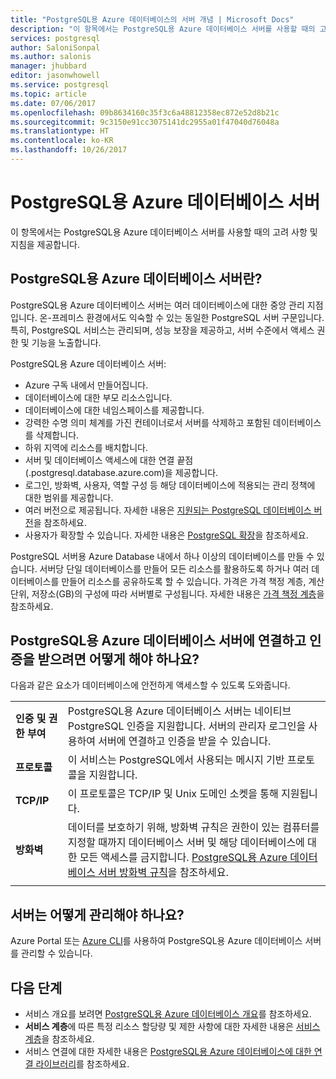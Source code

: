 ```yaml
---
title: "PostgreSQL용 Azure 데이터베이스의 서버 개념 | Microsoft Docs"
description: "이 항목에서는 PostgreSQL용 Azure 데이터베이스 서버를 사용할 때의 고려 사항 및 지침을 제공합니다."
services: postgresql
author: SaloniSonpal
ms.author: salonis
manager: jhubbard
editor: jasonwhowell
ms.service: postgresql
ms.topic: article
ms.date: 07/06/2017
ms.openlocfilehash: 09b8634160c35f3c6a48812358ec872e52d8b21c
ms.sourcegitcommit: 9c3150e91cc3075141dc2955a01f47040d76048a
ms.translationtype: HT
ms.contentlocale: ko-KR
ms.lasthandoff: 10/26/2017
---
```

# <a name="azure-database-for-postgresql-servers"></a>PostgreSQL용 Azure 데이터베이스 서버
이 항목에서는 PostgreSQL용 Azure 데이터베이스 서버를 사용할 때의 고려 사항 및 지침을 제공합니다.

## <a name="what-is-an-azure-database-for-postgresql-server"></a>PostgreSQL용 Azure 데이터베이스 서버란?
PostgreSQL용 Azure 데이터베이스 서버는 여러 데이터베이스에 대한 중앙 관리 지점입니다. 온-프레미스 환경에서도 익숙할 수 있는 동일한 PostgreSQL 서버 구문입니다. 특히, PostgreSQL 서비스는 관리되며, 성능 보장을 제공하고, 서버 수준에서 액세스 권한 및 기능을 노출합니다.

PostgreSQL용 Azure 데이터베이스 서버:

- Azure 구독 내에서 만들어집니다.
- 데이터베이스에 대한 부모 리소스입니다.
- 데이터베이스에 대한 네임스페이스를 제공합니다.
- 강력한 수명 의미 체계를 가진 컨테이너로서 서버를 삭제하고 포함된 데이터베이스를 삭제합니다.
- 하위 지역에 리소스를 배치합니다.
- 서버 및 데이터베이스 액세스에 대한 연결 끝점(.postgresql.database.azure.com)을 제공합니다.
- 로그인, 방화벽, 사용자, 역할 구성 등 해당 데이터베이스에 적용되는 관리 정책에 대한 범위를 제공합니다.
- 여러 버전으로 제공됩니다. 자세한 내용은 [지원되는 PostgreSQL 데이터베이스 버전](concepts-supported-versions.md)을 참조하세요.
- 사용자가 확장할 수 있습니다. 자세한 내용은 [PostgreSQL 확장](concepts-extensions.md)을 참조하세요.

PostgreSQL 서버용 Azure Database 내에서 하나 이상의 데이터베이스를 만들 수 있습니다. 서버당 단일 데이터베이스를 만들어 모든 리소스를 활용하도록 하거나 여러 데이터베이스를 만들어 리소스를 공유하도록 할 수 있습니다. 가격은 가격 책정 계층, 계산 단위, 저장소(GB)의 구성에 따라 서버별로 구성됩니다. 자세한 내용은 [가격 책정 계층](./concepts-service-tiers.md)을 참조하세요.

## <a name="how-do-i-connect-and-authenticate-to-an-azure-database-for-postgresql-server"></a>PostgreSQL용 Azure 데이터베이스 서버에 연결하고 인증을 받으려면 어떻게 해야 하나요?
다음과 같은 요소가 데이터베이스에 안전하게 액세스할 수 있도록 도와줍니다.

|||
| :-- | :-- |
| **인증 및 권한 부여** | PostgreSQL용 Azure 데이터베이스 서버는 네이티브 PostgreSQL 인증을 지원합니다. 서버의 관리자 로그인을 사용하여 서버에 연결하고 인증을 받을 수 있습니다. |
| **프로토콜** | 이 서비스는 PostgreSQL에서 사용되는 메시지 기반 프로토콜을 지원합니다. |
| **TCP/IP** | 이 프로토콜은 TCP/IP 및 Unix 도메인 소켓을 통해 지원됩니다. |
| **방화벽** | 데이터를 보호하기 위해, 방화벽 규칙은 권한이 있는 컴퓨터를 지정할 때까지 데이터베이스 서버 및 해당 데이터베이스에 대한 모든 액세스를 금지합니다. [PostgreSQL용 Azure 데이터베이스 서버 방화벽 규칙](concepts-firewall-rules.md)을 참조하세요. |
|||

## <a name="how-do-i-manage-a-server"></a>서버는 어떻게 관리해야 하나요?
Azure Portal 또는 [Azure CLI](/cli/azure/postgres)를 사용하여 PostgreSQL용 Azure 데이터베이스 서버를 관리할 수 있습니다.

## <a name="next-steps"></a>다음 단계
- 서비스 개요를 보려면 [PostgreSQL용 Azure 데이터베이스 개요](overview.md)를 참조하세요.
- **서비스 계층**에 따른 특정 리소스 할당량 및 제한 사항에 대한 자세한 내용은 [서비스 계층](concepts-service-tiers.md)을 참조하세요.
- 서비스 연결에 대한 자세한 내용은 [PostgreSQL용 Azure 데이터베이스에 대한 연결 라이브러리](concepts-connection-libraries.md)를 참조하세요.
